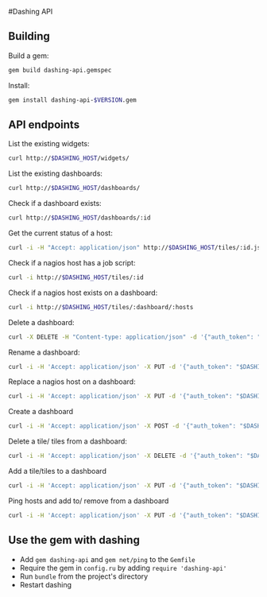 #Dashing API

## Building

Build a gem:
```sh
gem build dashing-api.gemspec
```

Install:
```sh
gem install dashing-api-$VERSION.gem
```

## API endpoints

List the existing widgets:
```sh
curl http://$DASHING_HOST/widgets/
```

List the existing dashboards:
```sh
curl http://$DASHING_HOST/dashboards/
```

Check if a dashboard exists:
```sh
curl http://$DASHING_HOST/dashboards/:id
```

Get the current status of a host:
```sh
curl -i -H "Accept: application/json" http://$DASHING_HOST/tiles/:id.json
```

Check if a nagios host has a job script:
```sh
curl -i http://$DASHING_HOST/tiles/:id
```

Check if a nagios host exists on a dashboard:
```sh
curl -i http://$DASHING_HOST/tiles/:dashboard/:hosts
```

Delete a dashboard:
```sh
curl -X DELETE -H "Content-type: application/json" -d '{"auth_token": "$DASHING_AUTH_TOKEN", "dashboard": ""}' http://$DASHING_HOST/dashboards/
```

Rename a dashboard:
```sh
curl -i -H 'Accept: application/json' -X PUT -d '{"auth_token": "$DASHING_AUTH_TOKEN", "from": "", "to": ""}' http://$DASHING_HOST/dashboards/
```

Replace a nagios host on a dashboard:
```sh
curl -i -H 'Accept: application/json' -X PUT -d '{"auth_token": "$DASHING_AUTH_TOKEN", "dashboard": "", "from": "", "to": ""}' http://$DASHING_HOST/tiles/
```

Create a dashboard
```sh
curl -i -H 'Accept: application/json' -X POST -d '{"auth_token": "$DASHING_AUTH_TOKEN", "dashboard": "", "tiles": {"hosts": [" "," "], "titles": [" ", " "], "widgets": [" ", " "], "urls": [" ", " "]}}' http://$DASHING_HOST/dashboards/
```

Delete a tile/ tiles from a dashboard:
```sh
curl -i -H 'Accept: application/json' -X DELETE -d '{"auth_token": "$DASHING_AUTH_TOKEN", "dashboard": "", "tiles": [" ", " "]}' http://$DASHING_HOST/tiles/
```

Add a tile/tiles to a dashboard
```sh
curl -i -H 'Accept: application/json' -X PUT -d '{"auth_token": "$DASHING_AUTH_TOKEN", "dashboard": "", "tiles": {"hosts": [" "," "], "titles": [" ", " "], "widgets": [" ", " "], "urls": [" ", " "]}}' http://$DASHING_HOST/tiles/:dashboard
```

Ping hosts and add to/ remove from a dashboard
```sh
curl -i -H 'Accept: application/json' -X PUT -d '{"auth_token": "$DASHING_AUTH_TOKEN", "dashboard": "", "tiles": {"hosts": [" "," "], "titles": [" ", " "], "widgets": [" ", " "], "urls": [" ", " "]}}' http://$DASHING_HOST/ping/:dashboard
```

## Use the gem with dashing

* Add `gem dashing-api` and `gem net/ping` to the `Gemfile`
* Require the gem in `config.ru` by adding `require 'dashing-api'`
* Run `bundle` from the project's directory
* Restart dashing
